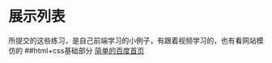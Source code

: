 展示列表
==========
所提交的这些练习，是自己前端学习的小例子，有跟着视频学习的，也有看网站模仿的
##html+css基础部分
[简单的百度首页](http://calmound.github.io//WebProject/blob/master/task1-html%E5%9F%BA%E7%A1%80%E7%9F%A5%E8%AF%86/baidu/baidu.html)
